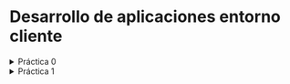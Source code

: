 # Desarrollo de aplicaciones entorno cliente
<details>
    <summary>Práctica 0</summary>

[Práctica 0](https://github.com/antmug/DWEC/tree/main/P0)

</details>
<details>
    <summary>Práctica 1</summary>

[Práctica 1](https://github.com/antmug/DWEC/blob/main/Tema%201/P1.md)

</details>
